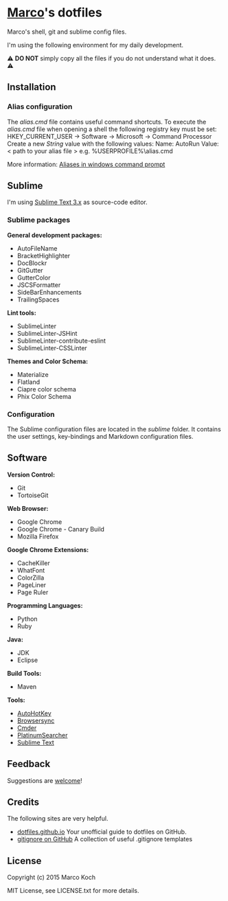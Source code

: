# [Marco](https://github.com/markoch)'s dotfiles
Marco's shell, git and sublime config files.

I'm using the following environment for my daily development.

:warning: **DO NOT** simply copy all the files if you do not understand what it does. :warning:

## Installation
### Alias configuration
The *alias.cmd* file contains useful command shortcuts. To execute the *alias.cmd* file when opening a shell the following registry key must be set:
HKEY_CURRENT_USER -> Software -> Microsoft -> Command Processor
Create a new *String* value with the following values:
Name: AutoRun
Value: < path to your alias file > e.g. %USERPROFILE%\alias.cmd

More information:
[Aliases in windows command prompt](http://stackoverflow.com/questions/20530996/aliases-in-windows-command-prompt)

## Sublime
I'm using [Sublime Text 3.x](http://www.sublimetext.com/) as source-code editor.
### Sublime packages
**General development packages:**
* AutoFileName
* BracketHighlighter
* DocBlockr
* GitGutter
* GutterColor
* JSCSFormatter
* SideBarEnhancements
* TrailingSpaces

**Lint tools:**
* SublimeLinter
* SublimeLinter-JSHint
* SublimeLinter-contribute-eslint
* SublimeLinter-CSSLinter

**Themes and Color Schema:**
* Materialize
* Flatland
* Ciapre color schema
* Phix Color Schema

### Configuration
The Sublime configuration files are located in the *sublime* folder. It contains the user settings, key-bindings and Markdown configuration files.

## Software
**Version Control:**
* Git
* TortoiseGit

**Web Browser:**
* Google Chrome
* Google Chrome - Canary Build
* Mozilla Firefox

**Google Chrome Extensions:**
* CacheKiller
* WhatFont
* ColorZilla
* PageLiner
* Page Ruler

**Programming Languages:**
* Python
* Ruby

**Java:**
* JDK
* Eclipse

**Build Tools:**
* Maven

**Tools:**
* [AutoHotKey](https://www.autohotkey.com/)
* [Browsersync](http://www.browsersync.io/)
* [Cmder](http://cmder.net/)
* [PlatinumSearcher](https://github.com/monochromegane/the_platinum_searcher)
* [Sublime Text](http://www.sublimetext.com/)

## Feedback
Suggestions are [welcome](https://github.com/markoch/dotfiles/issues)!

## Credits
The following sites are very helpful.
* [dotfiles.github.io](https://dotfiles.github.io/) Your unofficial guide to dotfiles on GitHub.
* [gitignore on GitHub](https://github.com/github/gitignore) A collection of useful .gitignore templates

## License
Copyright (c) 2015 Marco Koch

MIT License, see LICENSE.txt for more details.
